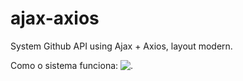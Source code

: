 # ajax-axios
System Github API using Ajax + Axios, layout modern.



Como o sistema funciona:
![.](https://i.imgur.com/cAk8DWZ.gif)
